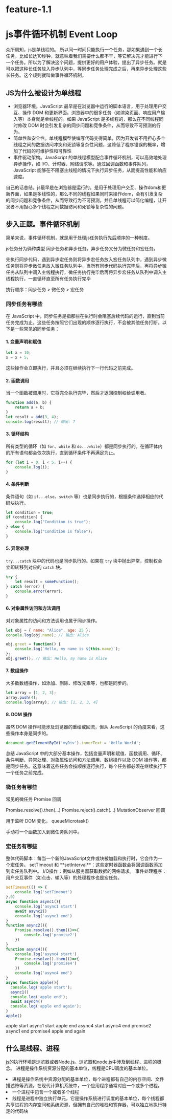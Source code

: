 # feature-1.1

<h1>js事件循环机制 Event Loop</h1>

众所周知，js是单线程的。
所以同一时间只能执行一个任务，那如果遇到一个长任务，比如长达10秒钟，就意味着我们需要什么都不干，等它解决完才能进行下一个任务。所以为了解决这个问题，提供更好的用户体验，提出了异步任务。就是可以把这种长任务放入异步队列中，等同步任务处理完成之后，再来异步处理这些长任务。这个规则就叫做事件循环机制。

<h2>JS为什么被设计为单线程</h2>
<ul>
  <li> 浏览器环境。JavaScript 最早是在浏览器中运行的脚本语言，用于处理用户交互、操作 DOM 和更新界面。浏览器中的很多任务（如渲染页面、响应用户输入等）本身就是单线程的。如果 JavaScript 是多线程的，那么在不同线程同时修改 DOM 时会引发复杂的同步问题和竞争条件，从而导致不可预测的行为。</li>
  <li> 简单性和安全性。单线程模型使编写代码变得简单，因为开发者不用担心多个线程之间的数据访问冲突和死锁等复杂性问题，这降低了程序错误的概率，增加了代码的可维护性和可靠性</li>
  <li>事件驱动架构。JavaScript 的单线程模型配合事件循环机制，可以高效地处理异步操作，如 I/O、计时器、网络请求等。通过回调函数和事件队列，JavaScript 能够在不阻塞主线程的情况下执行异步任务，从而提高性能和响应速度。</li>
</ul>

自己的话总结。js最早是在浏览器是运行的。是用于处理用户交互、操作dom和更新界面，如果是多线性的，那么不同的线程如果同时来操作dom，会有引发复杂的同步问题和竞争条件，从而导致行为不可预测，并且单线程可以简化编程，让开发者不用担心多个线程之间数据访问和死锁等复杂性的问题。

<h2>步入正题。事件循环机制</h2>

简单来说，事件循环机制，就是用于处理js任务执行先后顺序的一种制度。

js任务分为俩种类型 同步任务和异步任务。异步任务又分为微任务和宏任务。

先执行同步代码，遇到异步宏任务则将异步宏任务放入宏任务队列中，遇到异步微任务则将异步微任务放入微任务队列中，当所有同步代码执行完毕后，再将异步微任务从队列中调入主线程执行，微任务执行完毕后再将异步宏任务从队列中调入主线程执行，一直循环直至所有任务执行完毕

执行顺序：同步任务 > 微任务 > 宏任务

<h3>同步任务有哪些</h3>

在 JavaScript 中，同步任务是指那些在执行时会阻塞后续代码的运行，直到当前任务完成为止。这些任务按照它们出现的顺序逐行执行，不会被其他任务打断。以下是一些常见的同步任务：

#### 1. **变量声明和赋值**
```javascript
let x = 10;
x = x + 5;
```
这些操作会立即执行，并且必须在继续执行下一行代码之前完成。

#### 2. **函数调用**
当一个函数被调用时，它将完全执行完毕，然后才返回控制权给调用者。
```javascript
function add(a, b) {
    return a + b;
}
let result = add(3, 4);
console.log(result); // 输出: 7
```

#### 3. **循环结构**
所有类型的循环（如 `for`、`while` 和 `do...while`）都是同步执行的。在循环体内的所有语句都会依次执行，直到循环条件不再满足为止。
```javascript
for (let i = 0; i < 5; i++) {
    console.log(i);
}
```

#### 4. **条件判断**
条件语句（如 `if...else`、`switch` 等）也是同步执行的，根据条件选择相应的代码块执行。
```javascript
let condition = true;
if (condition) {
    console.log("Condition is true");
} else {
    console.log("Condition is false");
}
```

#### 5. **异常处理**
`try...catch` 块中的代码也是同步执行的。如果在 `try` 块中抛出异常，控制权会立即转移到对应的 `catch` 块。
```javascript
try {
    let result = someFunction();
} catch (error) {
    console.error(error);
}
```

#### 6. **对象属性访问和方法调用**
对对象属性的访问和方法调用也属于同步操作。
```javascript
let obj = { name: "Alice", age: 25 };
console.log(obj.name); // 输出: Alice

obj.greet = function() {
    console.log(`Hello, my name is ${this.name}`);
};
obj.greet(); // 输出: Hello, my name is Alice
```

#### 7. **数组操作**
大多数数组操作，如添加、删除、修改元素等，也都是同步的。
```javascript
let array = [1, 2, 3];
array.push(4);
console.log(array); // 输出: [1, 2, 3, 4]
```

#### 8. **DOM 操作**
虽然 DOM 操作可能涉及浏览器的重绘或回流，但从 JavaScript 的角度来看，这些操作本身是同步的。
```javascript
document.getElementById('myDiv').innerText = 'Hello World';
```

总结
JavaScript 中的大部分基本操作，包括变量声明和赋值、函数调用、循环、条件判断、异常处理、对象属性访问和方法调用、数组操作以及 DOM 操作等，都是同步任务。这意味着这些任务会按顺序逐行执行，每个任务都必须在继续执行下一个任务之前完成。

<h3>微任务有哪些</h3>
常见的微任务
Promise 回调

Promise.resolve().then(...)
Promise.reject().catch(...)
MutationObserver 回调

用于监听 DOM 变化。
queueMicrotask()

手动将一个函数加入到微任务队列中。

<h3>宏任务有哪些</h3>
整体代码脚本：每当一个新的JavaScript文件或块被加载和执行时，它会作为一个宏任务。
setTimeout 和 **setInterval**：这些定时器函数会将回调函数添加到宏任务队列中。
I/O操作：例如从服务器获取数据的网络请求。
事件处理程序：用户交互事件（如点击、输入等）的处理程序也是宏任务。

```javascript
setTimeout(() => {
    console.log('setTimeout')
},0)
async function async1(){
    console.log('async1 start')
    await async2()
    console.log('async1 end')
}
function async2(){
    Promise.resolve().then(()=>{
        console.log('promise2')
    })
}
function async4(){
    console.log('async4 start')
    Promise.resolve().then(()=>{
        console.log('promise4')
    })
    console.log('async4 end')
}
async function apple(){
  console.log('apple start');
  async1()
  console.log('apple end');
  await async4()
  console.log('apple end again');
}
apple()
```
apple start
async1 start
apple end
async4 start
async4 end
promise2
async1 end
promise4
apple end again
<h2>什么是线程、进程</h2>

js的执行环境是浏览器或者Node.js。浏览器和node.js中涉及到线程、进程的概念。
进程是操作系统资源分配的基本单位，线程是CPU调度的基本单位。

<li>进程是操作系统中资源分配的基本单位，每个进程都有自己的内存空间、文件描述符等资源。在现代计算机系统中，一个应用程序通常对应一个或多个进程。</li>
<li>一个进程中包含一个或者多个线程</li>
<li>线程是进程中独立执行单元，它是操作系统进行调度的基本单位，每个线程都共享进程的内存空间和系统资源，但拥有自己的堆栈和寄存器，可以独立地执行特定的代码块</li>


